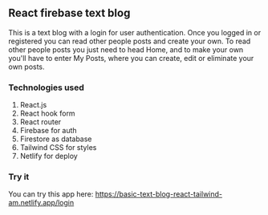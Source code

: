 ## React firebase text blog

This is a text blog with a login for user authentication. Once you logged in or registered you can read other people posts and create your own.
To read other people posts you just need to head Home, and to make your own you'll have to enter My Posts, where you can create, edit or eliminate your own posts.

### Technologies used

1. React.js
2. React hook form
3. React router
4. Firebase for auth
5. Firestore as database
6. Tailwind CSS for styles
7. Netlify for deploy

### Try it
You can try this app here:
https://basic-text-blog-react-tailwind-am.netlify.app/login
